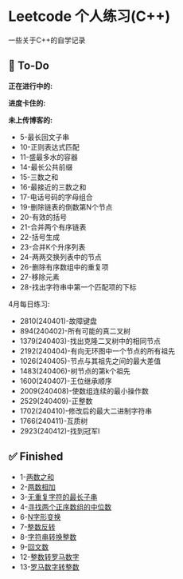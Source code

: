 # Leetcode 个人练习(C++)

一些关于C++的自学记录

## 📝 To-Do

**正在进行中的:**

**进度卡住的:**

**未上传博客的:**

- 5-最长回文子串
- 10-正则表达式匹配
- 11-盛最多水的容器
- 14-最长公共前缀
- 15-三数之和
- 16-最接近的三数之和
- 17-电话号码的字母组合
- 19-删除链表的倒数第N个节点
- 20-有效的括号
- 21-合并两个有序链表
- 22-括号生成
- 23-合并K个升序列表
- 24-两两交换列表中的节点
- 26-删除有序数组中的重复项
- 27-移除元素
- 28-找出字符串中第一个匹配项的下标

4月每日练习:
- 2810(240401)-故障键盘
- 894(240402)-所有可能的真二叉树
- 1379(240403)-找出克隆二叉树中的相同节点
- 2192(240404)-有向无环图中一个节点的所有祖先
- 1026(240405)-节点与其祖先之间的最大差值
- 1483(240406)-树节点的第k个祖先
- 1600(240407)-王位继承顺序
- 2009(240408)-使数组连续的最小操作数
- 2529(240409)-正整数
- 1702(240410)-修改后的最大二进制字符串
- 1766(240411)-互质树
- 2923(240412)-找到冠军I


## ✅ Finished

- 1-[两数之和](https://www.738ngx.site/2022/09/30/leetcode%E7%BB%83%E4%B9%A0%E9%A2%98/)
- 2-[两数相加](https://www.738ngx.site/2023/08/02/leetcode%e7%bb%83%e4%b9%a0%e9%a2%9802-%e4%b8%a4%e6%95%b0%e7%9b%b8%e5%8a%a0/)
- 3-[无重复字符的最长子串](https://www.738ngx.site/2023/08/03/leetcode%e7%bb%83%e4%b9%a0%e9%a2%9803-%e6%97%a0%e9%87%8d%e5%a4%8d%e5%ad%97%e7%ac%a6%e7%9a%84%e6%9c%80%e9%95%bf%e5%ad%90%e4%b8%b2/)
- 4-[寻找两个正序数组的中位数](https://www.738ngx.site/2023/08/03/leetcode%e7%bb%83%e4%b9%a0%e9%a2%9804-%e5%af%bb%e6%89%be%e4%b8%a4%e4%b8%aa%e6%ad%a3%e5%ba%8f%e6%95%b0%e7%bb%84%e7%9a%84%e4%b8%ad%e4%bd%8d%e6%95%b0/)
- 6-[N字形变换](https://www.738ngx.site/2023/08/03/leetcode%e7%bb%83%e4%b9%a0%e9%a2%9806-n%e5%ad%97%e5%bd%a2%e5%8f%98%e6%8d%a2/)
- 7-[整数反转](https://www.738ngx.site/2023/08/03/leetcode%e7%bb%83%e4%b9%a0%e9%a2%9807-%e6%95%b4%e6%95%b0%e5%8f%8d%e8%bd%ac/)
- 8-[字符串转换整数](https://www.738ngx.site/2023/08/03/leetcode%e7%bb%83%e4%b9%a0%e9%a2%9808-%e5%ad%97%e7%ac%a6%e4%b8%b2%e8%bd%ac%e6%8d%a2%e6%95%b4%e6%95%b0/)
- 9-[回文数](https://www.738ngx.site/2023/08/04/leetcode%e7%bb%83%e4%b9%a0%e9%a2%9809-%e5%9b%9e%e6%96%87%e6%95%b0/)
- 12-[整数转罗马数字](https://www.738ngx.site/2023/08/04/leetcode%e7%bb%83%e4%b9%a0%e9%a2%9809-%e5%9b%9e%e6%96%87%e6%95%b0/)
- 13-[罗马数字转整数](https://www.738ngx.site/2023/08/04/leetcode%e7%bb%83%e4%b9%a0%e9%a2%9813-%e7%bd%97%e9%a9%ac%e6%95%b0%e5%ad%97%e8%bd%ac%e6%95%b4%e6%95%b0/)
